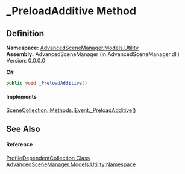 # _PreloadAdditive Method




## Definition
**Namespace:** <a href="N_AdvancedSceneManager_Models_Utility">AdvancedSceneManager.Models.Utility</a>  
**Assembly:** AdvancedSceneManager (in AdvancedSceneManager.dll) Version: 0.0.0.0

**C#**
``` C#
public void _PreloadAdditive()
```



#### Implements
<a href="M_AdvancedSceneManager_Models_SceneCollection_IMethods_IEvent__PreloadAdditive">SceneCollection.IMethods.IEvent._PreloadAdditive()</a>  


## See Also


#### Reference
<a href="T_AdvancedSceneManager_Models_Utility_ProfileDependentCollection">ProfileDependentCollection Class</a>  
<a href="N_AdvancedSceneManager_Models_Utility">AdvancedSceneManager.Models.Utility Namespace</a>  
